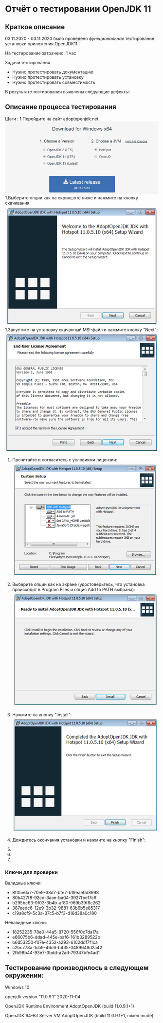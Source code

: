 # Отчёт о тестировании OpenJDK 11
## Краткое описание
03.11.2020 - 03.11.2020 было проведено *функциональное* тестирование установки приложения OpenJDK11.

На тестирование затрачено: 1 час

Задачи тестирования

* Нужно протестировать документацию
* Нужно протестировать установку
* Нужно протестировать совместимость


В результате тестирования выявлены следующие дефекты:



## Описание процесса тестирования

Шаги : 
1.Перейдите на сайт adoptopenjdk.net.
![Image alt](https://github.com/Cook1eM/screenshots/raw/main/win-adoptopenjdk.png)
1.Выберите опции как на скриншоте ниже и нажмите на кнопку скачивания:
![Image alt](https://github.com/Cook1eM/screenshots/raw/main/win-step1.png)
1.Запустите на установку скачанный MSI-файл и нажмите кнопку "Next":
![Image alt](https://github.com/Cook1eM/screenshots/raw/main/win-step2.png)
1. Прочитайте и согласитесь с условиями лицензии:
![Image alt](https://github.com/Cook1eM/screenshots/raw/main/win-step3.png)
1. Выберите опции как на экране (удостоверьтесь, что установка происходит в Program Files и опция Add to PATH выбрана):
![Image alt](https://github.com/Cook1eM/screenshots/raw/main/win-step4.png)
1. Нажмите на кнопку "Install":
![Image alt](https://github.com/Cook1eM/screenshots/raw/main/win-step5.png)
1. Дождитесь окончания установки и нажмите на кнопку "Finish":

1.
1.
1. 

### Ключи для проверки


Валидные ключи:

* 8f05e6a7-70e9-33d7-bfe7-b19eae0d8998
* 80b427f8-92cd-3aae-ba04-3927fbe17c6
* b295bc63-9f03-3b4b-af80-969b39f8c262
* 387eedc6-12e9-3b32-9881-63b6b5e85317
* c19a8cf9-5c3a-37c5-b7f3-d16d38a0c180

Невалидные ключи:

* 18252235-78e0-44a5-8720-556f0c7da17a
* e66075b6-ddad-445e-baf6-161b3289522b
* b6d53250-f07e-4352-a293-6102ddf7f1ca
* c2bc778a-1cb9-46c6-b435-0489649d2a42
* 2fb98b44-93e7-3bdd-a2ad-79347bfe4ad1

## Тестирование производилось в следующем окружении:

Windows 10 

openjdk version "11.0.9.1" 2020-11-04

OpenJDK Runtime Environment AdoptOpenJDK (build 11.0.9.1+1)

OpenJDK 64-Bit Server VM AdoptOpenJDK (build 11.0.9.1+1, mixed mode)
